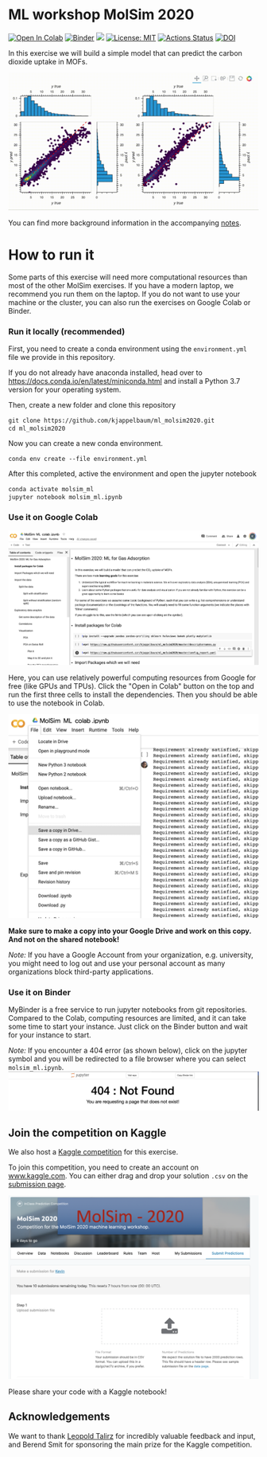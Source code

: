 # ML workshop MolSim 2020

[![Open In Colab](https://colab.research.google.com/assets/colab-badge.svg)](https://colab.research.google.com/github/kjappelbaum/ml_molsim2020/blob/master/molsim_ml.ipynb)
[![Binder](https://mybinder.org/badge_logo.svg)](https://mybinder.org/v2/gh/kjappelbaum/ml_molsim2020.git/master?filepath=molsim_ml)
[![](https://img.shields.io/badge/python-3.7+-blue.svg)](https://www.python.org/download/releases/3.7.0/)
[![License: MIT](https://img.shields.io/badge/License-MIT-yellow.svg)](https://opensource.org/licenses/MIT)
[![Actions Status](https://github.com/kjappelbaum/ml_molsim2020/workflows/Python%20package/badge.svg)](https://github.com/kjappelbaum/ml_molsim2020/actions)
[![DOI](https://zenodo.org/badge/DOI/10.5281/zenodo.3605363.svg)](https://doi.org/10.5281/zenodo.3605363)

In this exercise we will build a simple model that can predict the carbon dioxide uptake in MOFs.

![Parity plot result](_static/result.gif)

You can find more background information in the accompanying [notes](notes/notes.pdf).

# How to run it

Some parts of this exercise will need more computational resources than most of
the other MolSim exercises. If you have a modern laptop, we recommend you run them
on the laptop.
If you do not want to use your machine or the cluster, you
can also run the exercises on Google Colab or Binder.

### Run it locally (recommended)

First, you need to create a conda environment using the `environment.yml`
file we provide in this repository.

If you do not already have anaconda installed, head over to
https://docs.conda.io/en/latest/miniconda.html and install a Python 3.7 version
for your operating system.

Then, create a new folder and clone this repository

```(bash)
git clone https://github.com/kjappelbaum/ml_molsim2020.git
cd ml_molsim2020
```

Now you can create a new conda environment.

```(bash)
conda env create --file environment.yml
```

After this completed, active the environment and open the jupyter notebook

```(bash)
conda activate molsim_ml
jupyter notebook molsim_ml.ipynb
```

### Use it on Google Colab

![Screenshot of the Colab environment](_static/colab.png)

Here, you can use relatively powerful computing resources from Google for free
(like GPUs and TPUs).
Click the "Open in Colab" button on the top and run the first three cells to
install the dependencies.
Then you should be able to use the notebook in Colab.

![Making a copy in Colab](_static/save_copy_colab.png)

**Make sure to make a copy into your Google Drive and work on this copy. And
not on the shared notebook!**

_Note:_ If you have a Google Account from your organization, e.g. university, you might
need to log out and use your personal account as many organizations block
third-party applications.

### Use it on Binder

MyBinder is a free service to run jupyter notebooks from git repositories.
Compared to the Colab, computing resources are limited, and it can take some time
to start your instance.
Just click on the Binder button and wait for your instance to start.

_Note:_ If you encounter a 404 error (as shown below), click on the jupyter symbol and you will be redirected
to a file browser where you can select `molsim_ml.ipynb`.
![Screenshot of the 404 error](_static/404error.png)

## Join the competition on Kaggle

We also host a [Kaggle competition](http://www.kaggle.com/c/molsim2020) for this exercise.

To join this competition, you need to create an account on www.kaggle.com.
You can either drag and drop your solution `.csv` on the [submission
page](https://www.kaggle.com/c/molsim2020/submit).

![Kaggle submission page](_static/kaggle_upload.png)

Please share your code with a Kaggle notebook!

## Acknowledgements

We want to thank [Leopold Talirz](https://github.com/ltalirz) for incredibly valuable feedback and input, and Berend Smit for sponsoring the main prize for the Kaggle competition.

